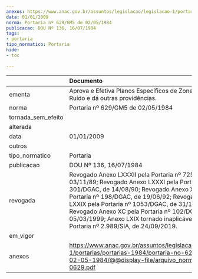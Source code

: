 ```yaml
---
anexos: https://www.anac.gov.br/assuntos/legislacao/legislacao-1/portarias/portarias-1984/portaria-no-629-gm5-de-02-05-1984/@@display-file/arquivo_norma/PD1984-0629.pdf
data: 01/01/2009
norma: Portaria nº 629/GM5 de 02/05/1984
publicacao: DOU Nº 136, 16/07/1984
tags:
- portaria
tipo_normatico: Portaria
hide: 
- toc 
 
---
```


|                    | Documento                                                                                                                                                                                                                                                                                                                                                                                 |
|:-------------------|:------------------------------------------------------------------------------------------------------------------------------------------------------------------------------------------------------------------------------------------------------------------------------------------------------------------------------------------------------------------------------------------|
| ementa             | Aprova e Efetiva Planos Específicos de Zoneamento de Ruído e dá outras providências.                                                                                                                                                                                                                                                                                                      |
| norma              | Portaria nº 629/GM5 de 02/05/1984                                                                                                                                                                                                                                                                                                                                                         |
| tornada_sem_efeito |                                                                                                                                                                                                                                                                                                                                                                                           |
| alterada           |                                                                                                                                                                                                                                                                                                                                                                                           |
| data               | 01/01/2009                                                                                                                                                                                                                                                                                                                                                                                |
| outros             |                                                                                                                                                                                                                                                                                                                                                                                           |
| tipo_normatico     | Portaria                                                                                                                                                                                                                                                                                                                                                                                  |
| publicacao         | DOU Nº 136, 16/07/1984                                                                                                                                                                                                                                                                                                                                                                    |
| revogada           | Revogado Anexo LXXXII pela Portaria nº 725/GM5, de 03/11/89; Revogado Anexo LXXXI pela Portaria nº 301/DGAC, de 14/08/90; Revogado Anexo XV pela Portaria nº 198/DGAC, de 19/06/92; Revogado Anexo LXXIX pela Portaria nº 1053/DGAC, de 31/12/1997; Revogado Anexo XC pela Portaria nº 102/DGAC, de 05/03/1999; Anexo LXIX tornado inaplicável pela Portaria nº 2.989/SIA, de 24/09/2019. |
| em_vigor           |                                                                                                                                                                                                                                                                                                                                                                                           |
| anexos             | https://www.anac.gov.br/assuntos/legislacao/legislacao-1/portarias/portarias-1984/portaria-no-629-gm5-de-02-05-1984/@@display-file/arquivo_norma/PD1984-0629.pdf                                                                                                                                                                                                                          |